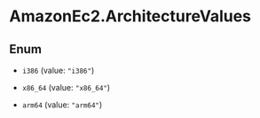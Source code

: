 # AmazonEc2.ArchitectureValues

## Enum


* `i386` (value: `"i386"`)

* `x86_64` (value: `"x86_64"`)

* `arm64` (value: `"arm64"`)


